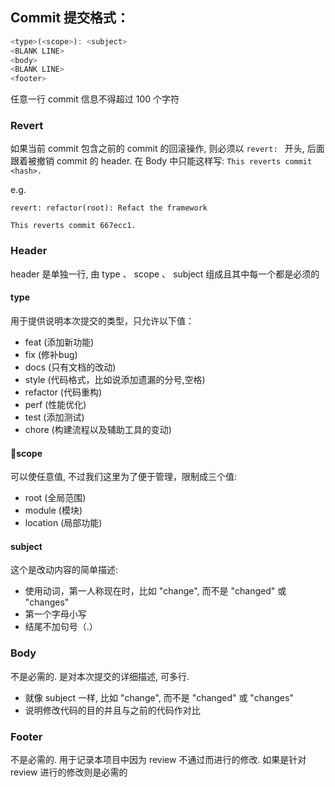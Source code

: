## Commit 提交格式：
``` js
<type>(<scope>): <subject>
<BLANK LINE>
<body>
<BLANK LINE>
<footer>
```

任意一行 commit 信息不得超过 100 个字符


### Revert
如果当前 commit 包含之前的 commit 的回滚操作, 则必须以 `revert: ` 开头, 后面跟着被撤销 commit 的 header. 在 Body 中只能这样写: `This reverts commit <hash>.`

e.g.

```
revert: refactor(root): Refact the framework

This reverts commit 667ecc1.
```


###  Header
header 是单独一行, 由 type 、 scope 、 subject 组成且其中每一个都是必须的

#### type 
用于提供说明本次提交的类型，只允许以下值：
+ feat (添加新功能)
+ fix (修补bug)
+ docs (只有文档的改动)
+ style (代码格式，比如说添加遗漏的分号,空格)
+ refactor (代码重构)
+ perf (性能优化)
+ test (添加测试)
+ chore (构建流程以及辅助工具的变动)

#### scope
可以使任意值, 不过我们这里为了便于管理，限制成三个值:
+ root (全局范围)
+ module (模块)
+ location (局部功能)

#### subject
这个是改动内容的简单描述:
+ 使用动词，第一人称现在时，比如 "change", 而不是 "changed" 或 "changes"
+ 第一个字母小写
+ 结尾不加句号（.）

### Body
不是必需的. 是对本次提交的详细描述, 可多行. 
+ 就像 subject 一样, 比如 "change", 而不是 "changed" 或 "changes"
+ 说明修改代码的目的并且与之前的代码作对比

### Footer
不是必需的. 用于记录本项目中因为 review 不通过而进行的修改. 如果是针对 review 进行的修改则是必需的



